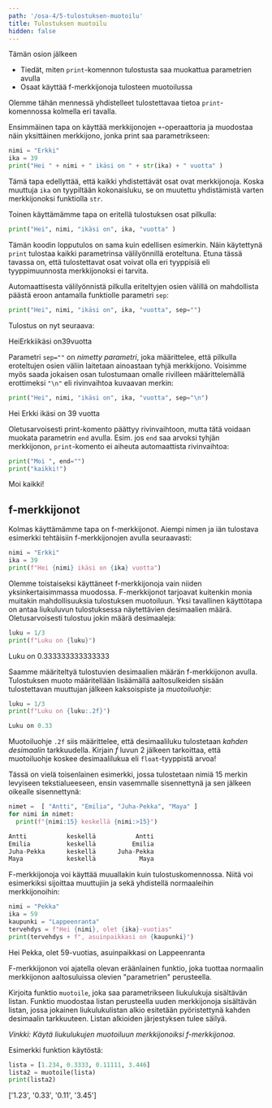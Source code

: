 ```yaml
---
path: '/osa-4/5-tulostuksen-muotoilu'
title: Tulostuksen muotoilu
hidden: false
---
```


<text-box variant='learningObjectives' name='Oppimistavoitteet'>

Tämän osion jälkeen

- Tiedät, miten `print`-komennon tulostusta saa muokattua parametrien avulla
- Osaat käyttää f-merkkijonoja tulosteen muotoilussa

</text-box>

Olemme tähän mennessä yhdistelleet tulostettavaa tietoa `print`-komennossa kolmella eri tavalla.

Ensimmäinen tapa on käyttää merkkijonojen `+`-operaattoria ja muodostaa näin yksittäinen merkkijono, jonka print saa parametrikseen:

```python
nimi = "Erkki"
ika = 39
print("Hei " + nimi + " ikäsi on " + str(ika) + " vuotta" )
```

Tämä tapa edellyttää, että kaikki yhdistettävät osat ovat merkkijonoja. Koska muuttuja `ika` on tyypiltään kokonaisluku, se on muutettu yhdistämistä varten merkkijonoksi funktiolla `str`.

Toinen käyttämämme tapa on eritellä tulostuksen osat pilkulla:

```python
print("Hei", nimi, "ikäsi on", ika, "vuotta" )
```

Tämän koodin lopputulos on sama kuin edellisen esimerkin. Näin käytettynä `print` tulostaa kaikki parametrinsa välilyönnillä eroteltuna. Etuna tässä tavassa on, että tulostettavat osat voivat olla eri tyyppisiä eli tyyppimuunnosta merkkijonoksi ei tarvita.

Automaattisesta välilyönnistä pilkulla eriteltyjen osien välillä on mahdollista päästä eroon antamalla funktiolle parametri `sep`:

```python
print("Hei", nimi, "ikäsi on", ika, "vuotta", sep="")
```

Tulostus on nyt seuraava:

<sample-output>

HeiErkkiikäsi on39vuotta

</sample-output>


Parametri `sep=""` on _nimetty parametri_, joka määrittelee, että pilkulla eroteltujen osien väliin laitetaan ainoastaan tyhjä merkkijono. Voisimme myös saada jokaisen osan tulostumaan omalle rivilleen määrittelemällä erottimeksi `"\n"` eli rivinvaihtoa kuvaavan merkin:

```python
print("Hei", nimi, "ikäsi on", ika, "vuotta", sep="\n")
```

<sample-output>

Hei
Erkki
ikäsi on
39
vuotta

</sample-output>

Oletusarvoisesti print-komento päättyy rivinvaihtoon, mutta tätä voidaan muokata parametrin `end` avulla. Esim. jos `end` saa arvoksi tyhjän merkkijonon, `print`-komento ei aiheuta automaattista rivinvaihtoa:

```python
print("Moi ", end="")
print("kaikki!")
```

<sample-output>

Moi kaikki!

</sample-output>

## f-merkkijonot

Kolmas käyttämämme tapa on f-merkkijonot. Aiempi nimen ja iän tulostava esimerkki tehtäisiin f-merkkijonojen avulla seuraavasti:

```python
nimi = "Erkki"
ika = 39
print(f"Hei {nimi} ikäsi on {ika} vuotta")
```

Olemme toistaiseksi käyttäneet f-merkkijonoja vain niiden yksinkertaisimmassa muodossa. F-merkkijonot tarjoavat kuitenkin monia muitakin mahdollisuuksia tulostuksen muotoiluun. Yksi tavallinen käyttötapa on antaa liukuluvun tulostuksessa näytettävien desimaalien määrä. Oletusarvoisesti tulostuu jokin määrä desimaaleja:

```python
luku = 1/3
print(f"Luku on {luku}")
```

<sample-output>

Luku on 0.333333333333333

</sample-output>

Saamme määriteltyä tulostuvien desimaalien määrän f-merkkijonon avulla. Tulostuksen muoto määritellään lisäämällä aaltosulkeiden sisään tulostettavan muuttujan jälkeen kaksoispiste ja _muotoiluohje_:

```python
luku = 1/3
print(f"Luku on {luku:.2f}")
```

```python
Luku on 0.33
```

Muotoiluohje `.2f` siis määrittelee, että desimaaliluku tulostetaan _kahden desimaalin_ tarkkuudella. Kirjain _f_ luvun 2 jälkeen tarkoittaa, että muotoiluohje koskee desimaalilukua eli `float`-tyyppistä arvoa!

Tässä on vielä toisenlainen esimerkki, jossa tulostetaan nimiä 15 merkin levyiseen tekstialueeseen, ensin vasemmalle sisennettynä ja sen jälkeen oikealle sisennettynä:

```python
nimet =  [ "Antti", "Emilia", "Juha-Pekka", "Maya" ]
for nimi in nimet:
  print(f"{nimi:15} keskellä {nimi:>15}")
```

```python
Antti           keskellä           Antti
Emilia          keskellä          Emilia
Juha-Pekka      keskellä      Juha-Pekka
Maya            keskellä            Maya
```

F-merkkijonoja voi käyttää muuallakin kuin tulostuskomennossa. Niitä voi esimerkiksi sijoittaa muuttujiin ja sekä yhdistellä normaaleihin merkkijonoihin:

```python
nimi = "Pekka"
ika = 59
kaupunki = "Lappeenranta"
tervehdys = f"Hei {nimi}, olet {ika}-vuotias"
print(tervehdys + f", asuinpaikkasi on {kaupunki}")
```

<sample-output>

Hei Pekka, olet 59-vuotias, asuinpaikkasi on Lappeenranta

</sample-output>

F-merkkijonon voi ajatella olevan eräänlainen funktio, joka tuottaa normaalin merkkijonon aaltosuluissa olevien "parametrien" perusteella.

<programming-exercise name='Lukulistasta merkkijonolistaksi' tmcname='osa04-20_lukulistasta_merkkijonolistaksi'>

Kirjoita funktio `muotoile`, joka saa parametrikseen liukulukuja sisältävän listan. Funktio muodostaa listan perusteella uuden merkkijonoja sisältävän listan, jossa jokainen liukulukulistan alkio esitetään pyöristettynä kahden desimaalin tarkkuuteen. Listan alkioiden järjestyksen tulee säilyä.

_Vinkki: Käytä liukulukujen muotoiluun merkkijonoiksi f-merkkijonoa._

Esimerkki funktion käytöstä:

```python
lista = [1.234, 0.3333, 0.11111, 3.446]
lista2 = muotoile(lista)
print(lista2)
```

<sample-output>

['1.23', '0.33', '0.11', '3.45']

</sample-output>

</programming-exercise>

<quiz id="e123d3f4-66d5-5521-acf6-e3ca2b7ae0e4"></quiz>
